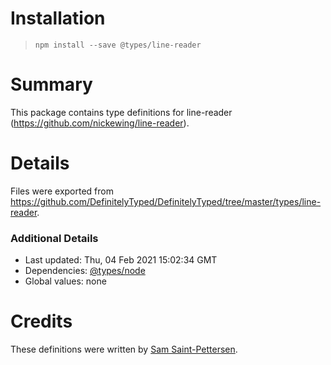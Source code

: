 # Installation
> `npm install --save @types/line-reader`

# Summary
This package contains type definitions for line-reader (https://github.com/nickewing/line-reader).

# Details
Files were exported from https://github.com/DefinitelyTyped/DefinitelyTyped/tree/master/types/line-reader.

### Additional Details
 * Last updated: Thu, 04 Feb 2021 15:02:34 GMT
 * Dependencies: [@types/node](https://npmjs.com/package/@types/node)
 * Global values: none

# Credits
These definitions were written by [Sam Saint-Pettersen](https://github.com/stpettersens).
